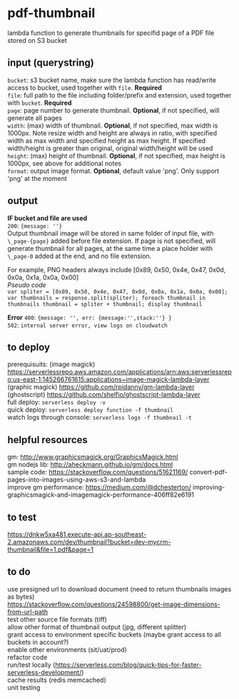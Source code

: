 # pdf-thumbnail #
lambda function to generate thumbnails for specifid page of a PDF file stored on S3 bucket  

## input (querystring) ##
`bucket`: s3 bucket name, make sure the lambda function has read/write access to bucket, used together with `file`. **Required**  
`file`: full path to the file including folder/prefix and extension, used together with `bucket`. **Required**  
`page`: page number to generate thumbnail. **Optional**, if not specified, will generate all pages  
`width`: (max) width of thumbnail. **Optional**, if not specified, max width is 1000px. Note resize width and height are always in ratio, with specified width as max width and specified height as max height. If specified width/height is greater than original, original width/height will be used  
`height`: (max) height of thumbnail. **Optional**, if not specified, max height is 1000px, see above for additional notes  
`format`: output image format. **Optional**, default value 'png'. Only support 'png' at the moment  

## output ##
**IF bucket and file are used**  
`200`: `{message: ''}`  
Output thumbnail image will be stored in same folder of input file, with `\_page-{page}` added before file extension. If page is not specified, will generate thumbnail for all pages, at the same time a place holder with `\_page-0` added at the end, and no file extension.  

For example, PNG headers always include [0x89, 0x50, 0x4e, 0x47, 0x0d, 0x0a, 0x1a, 0x0a, 0x00]   
*Pseudo code*  
`var spliter = [0x89, 0x50, 0x4e, 0x47, 0x0d, 0x0a, 0x1a, 0x0a, 0x00];
var thumbnails = response.split(spliter);
foreach thumbnail in thumbnails
	thumbnail = spliter + thumbnail;
	display thumbnail`

**Error**
`400`: `{message: '', err: {message:'',stack:''} }`  
`502`: `internal server error, view logs on cloudwatch`  

## to deploy ##
prerequisuits:
(image magick) https://serverlessrepo.aws.amazon.com/applications/arn:aws:serverlessrepo:us-east-1:145266761615:applications~image-magick-lambda-layer  
(graphic magick) https://github.com/rpidanny/gm-lambda-layer  
(ghostscript) https://github.com/shelfio/ghostscript-lambda-layer  
full deploy: `serverless deploy -v`  
quick deploy: `serverless deploy function -f thumbnail`  
watch logs through console: `serverless logs -f thumbnail -t`  

## helpful resources ##
gm: http://www.graphicsmagick.org/GraphicsMagick.html  
gm nodejs lib: http://aheckmann.github.io/gm/docs.html  
sample code: https://stackoverflow.com/questions/51621169/  convert-pdf-pages-into-images-using-aws-s3-and-lambda  
improve gm performance: https://medium.com/@dchesterton/  improving-graphicsmagick-and-imagemagick-performance-406ff82e6191  

## to test ##
https://dnkw5xa481.execute-api.ap-southeast-2.amazonaws.com/dev/thumbnail?bucket=dev-mycrm-thumbnail&file=1.pdf&page=1  

## to do ##
use presigned url to download document (need to return thumbnails images as bytes)  
https://stackoverflow.com/questions/24598800/get-image-dimensions-from-url-path  
test other source file formats (tiff)  
allow other format of thumbnail output (jpg, different splitter)  
grant access to environment specific buckets (maybe grant access to all buckets in account?)  
enable other environments (sit/uat/prod)  
refactor code  
run/test locally (https://serverless.com/blog/quick-tips-for-faster-serverless-development/)  
cache results (redis memcached)  
unit testing  

